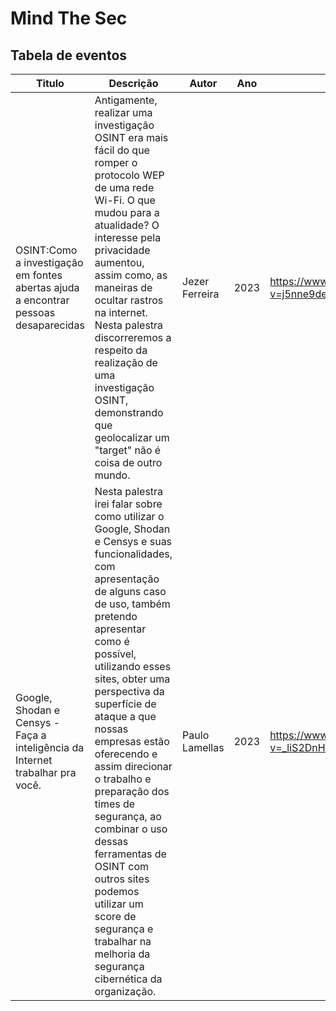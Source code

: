 # Mind The Sec

## Tabela de eventos

| Titulo | Descrição |Autor | Ano    | Video   | Paper | 
|  ----  |  ----     |  ----  |----  |  ----  | ---- |
| OSINT:Como a investigação em fontes abertas ajuda a encontrar pessoas desaparecidas  | Antigamente, realizar uma investigação OSINT era mais fácil do que romper o protocolo WEP de uma rede Wi-Fi. O que mudou para a atualidade? O interesse pela privacidade aumentou, assim como, as maneiras de ocultar rastros na internet. Nesta palestra discorreremos a respeito da realização de uma investigação OSINT, demonstrando que geolocalizar um "target" não é coisa de outro mundo.  | Jezer Ferreira | 2023 |https://www.youtube.com/watch?v=j5nne9deG9M | null |
| Google, Shodan e Censys - Faça a inteligência da Internet trabalhar pra você. | Nesta palestra irei falar sobre como utilizar o Google, Shodan e Censys e suas funcionalidades, com apresentação de alguns caso de uso, também pretendo apresentar como é possível, utilizando esses sites, obter uma perspectiva da superfície de ataque a que nossas empresas estão oferecendo e assim direcionar o trabalho e preparação dos times de segurança, ao combinar o uso dessas ferramentas de OSINT com outros sites podemos utilizar um score de segurança e trabalhar na melhoria da segurança cibernética da organização. | Paulo Lamellas | 2023 | https://www.youtube.com/watch?v=_liS2DnHwgw | null |
